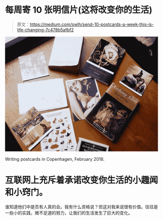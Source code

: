 # 每周寄 10 张明信片(这将改变你的生活)

> 原文：<https://medium.com/swlh/send-10-postcards-a-week-this-is-life-changing-7c478b5afbf2>

![](img/236d1c40a3a1072196faa7ab0c678aac.png)

Writing postcards in Copenhagen, February 2018.

# 互联网上充斥着承诺改变你生活的小趣闻和小窍门。

谁知道他们中是否有人真的会。我有什么资格说？但这对我来说很有价值。往往是一些小的实践，微不足道的努力，让我们的生活发生了巨大的变化。